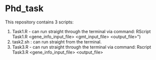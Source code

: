 # Phd_task
This repository contains 3 scripts:
1. Task1.R - can run straight through the terminal via command:
RScript Task1.R <gene_info_input_file> <gmt_input_file> <output_file>")
2. task2.sh : can run straight from the terminal.
3. Task3.R - can run straight through the terminal via command:
Rscript Task3.R <gene_info_input_file> <output_file>
